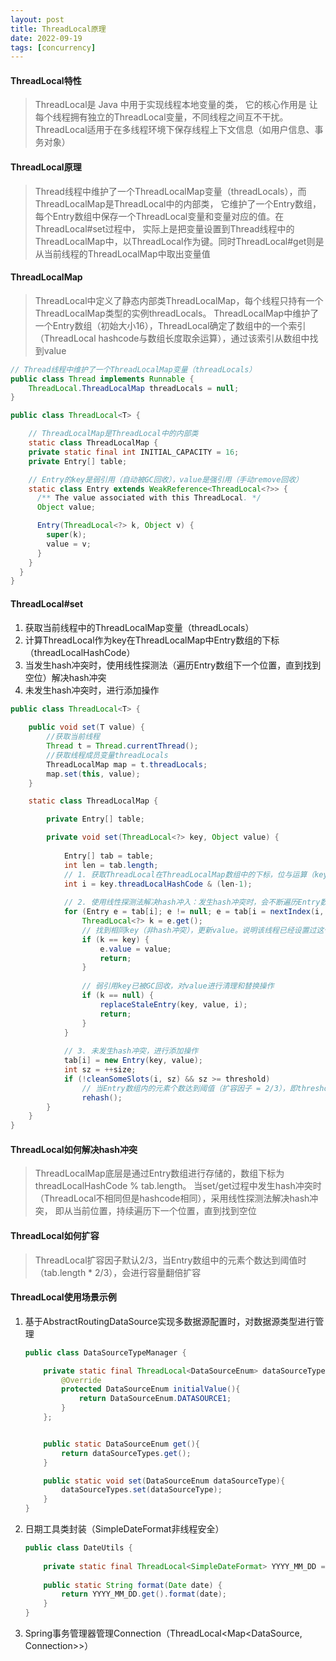 ```yaml
---
layout: post
title: ThreadLocal原理
date: 2022-09-19
tags: [concurrency]
---
```


#### ThreadLocal特性
> ThreadLocal是 Java 中用于实现线程本地变量的类， 它的核心作用是 让每个线程拥有独立的ThreadLocal变量，不同线程之间互不干扰。
> ThreadLocal适用于在多线程环境下保存线程上下文信息（如用户信息、事务对象）

#### ThreadLocal原理
> Thread线程中维护了一个ThreadLocalMap变量（threadLocals），而ThreadLocalMap是ThreadLocal中的内部类，
> 它维护了一个Entry数组，每个Entry数组中保存一个ThreadLocal变量和变量对应的值。在ThreadLocal#set过程中，
> 实际上是把变量设置到Thread线程中的ThreadLocalMap中，以ThreadLocal作为键。同时ThreadLocal#get则是从当前线程的ThreadLocalMap中取出变量值

#### ThreadLocalMap
> ThreadLocal中定义了静态内部类ThreadLocalMap，每个线程只持有一个ThreadLocalMap类型的实例threadLocals。 
> ThreadLocalMap中维护了一个Entry数组（初始大小16），ThreadLocal确定了数组中的一个索引（ThreadLocal hashcode与数组长度取余运算），通过该索引从数组中找到value

```java
// Thread线程中维护了一个ThreadLocalMap变量（threadLocals）
public class Thread implements Runnable { 
    ThreadLocal.ThreadLocalMap threadLocals = null;
}

public class ThreadLocal<T> {

    // ThreadLocalMap是ThreadLocal中的内部类
    static class ThreadLocalMap {
    private static final int INITIAL_CAPACITY = 16;
    private Entry[] table;

    // Entry的key是弱引用（自动被GC回收），value是强引用（手动remove回收）
    static class Entry extends WeakReference<ThreadLocal<?>> {
      /** The value associated with this ThreadLocal. */
      Object value;

      Entry(ThreadLocal<?> k, Object v) {
        super(k);
        value = v;
      }
    }
  }
}
```
  
#### ThreadLocal#set
1. 获取当前线程中的ThreadLocalMap变量（threadLocals）
2. 计算ThreadLocal作为key在ThreadLocalMap中Entry数组的下标（threadLocalHashCode）
3. 当发生hash冲突时，使用线性探测法（遍历Entry数组下一个位置，直到找到空位）解决hash冲突
4. 未发生hash冲突时，进行添加操作
```java
public class ThreadLocal<T> {
    
    public void set(T value) {
        //获取当前线程
        Thread t = Thread.currentThread();
        //获取线程成员变量threadLocals
        ThreadLocalMap map = t.threadLocals;
        map.set(this, value);
    }

    static class ThreadLocalMap {

        private Entry[] table;

        private void set(ThreadLocal<?> key, Object value) {
    
            Entry[] tab = table;
            int len = tab.length;
            // 1. 获取ThreadLocal在ThreadLocalMap数组中的下标，位与运算（key.threadLocalHashCode % len）
            int i = key.threadLocalHashCode & (len-1);
    
            // 2. 使用线性探测法解决hash冲入：发生hash冲突时，会不断遍历Entry数组下一个位置，直到找到空位
            for (Entry e = tab[i]; e != null; e = tab[i = nextIndex(i, len)]) {
                ThreadLocal<?> k = e.get();
                // 找到相同key（非hash冲突），更新value。说明该线程已经设置过这个ThreadLocal的值
                if (k == key) {
                    e.value = value;
                    return;
                }
                
                // 弱引用key已被GC回收，对value进行清理和替换操作
                if (k == null) {
                    replaceStaleEntry(key, value, i);
                    return;
                }
            }
    
            // 3. 未发生hash冲突，进行添加操作
            tab[i] = new Entry(key, value);
            int sz = ++size;
            if (!cleanSomeSlots(i, sz) && sz >= threshold)
                // 当Entry数组内的元素个数达到阈值（扩容因子 = 2/3），即threshold = tab.length * 2/3
                rehash();
        }
    }
}
```

#### ThreadLocal如何解决hash冲突
> ThreadLocalMap底层是通过Entry数组进行存储的，数组下标为threadLocalHashCode % tab.length。
> 当set/get过程中发生hash冲突时（ThreadLocal不相同但是hashcode相同），采用线性探测法解决hash冲突，
> 即从当前位置，持续遍历下一个位置，直到找到空位

#### ThreadLocal如何扩容
> ThreadLocal扩容因子默认2/3，当Entry数组中的元素个数达到阈值时（tab.length * 2/3），会进行容量翻倍扩容

#### ThreadLocal使用场景示例
1. 基于AbstractRoutingDataSource实现多数据源配置时，对数据源类型进行管理
    ```java
    public class DataSourceTypeManager {
    
        private static final ThreadLocal<DataSourceEnum> dataSourceTypes = new ThreadLocal<DataSourceEnum>() {
            @Override
            protected DataSourceEnum initialValue(){
                return DataSourceEnum.DATASOURCE1;
            }
        };
    
    
        public static DataSourceEnum get(){
            return dataSourceTypes.get();
        }
    
        public static void set(DataSourceEnum dataSourceType){
            dataSourceTypes.set(dataSourceType);
        }
    }
    ```
2. 日期工具类封装（SimpleDateFormat非线程安全）
    ```java
    public class DateUtils {
        
        private static final ThreadLocal<SimpleDateFormat> YYYY_MM_DD = ThreadLocal.withInitial(() -> new SimpleDateFormat("yyyy-MM-dd"));
        
        public static String format(Date date) {
            return YYYY_MM_DD.get().format(date);
        }
    }
    ```
3. Spring事务管理器管理Connection（ThreadLocal<Map<DataSource, Connection>>）


